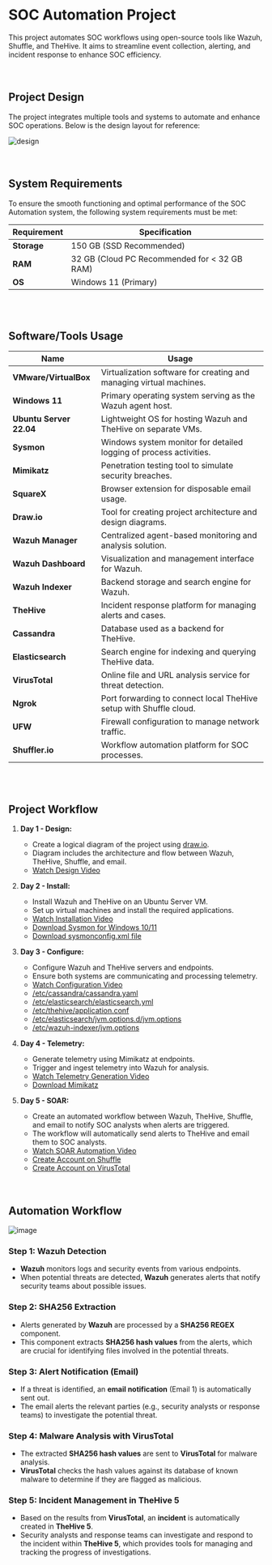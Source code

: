 # SOC Automation Project
This project automates SOC workflows using open-source tools like Wazuh, Shuffle, and TheHive. It aims to streamline event collection, alerting, and incident response to enhance SOC efficiency.
<br><br><br>
## Project Design
The project integrates multiple tools and systems to automate and enhance SOC operations. Below is the design layout for reference:

![design](https://github.com/user-attachments/assets/d3349ba6-9ddb-4817-894a-0e131a30c6cc)
<br><br><br>
## System Requirements
To ensure the smooth functioning and optimal performance of the SOC Automation system, the following system requirements must be met:

| Requirement      | Specification                    |
|------------------|----------------------------------|
| **Storage**      | 150 GB (SSD Recommended)        |
| **RAM**          | 32 GB (Cloud PC Recommended for < 32 GB RAM) |
| **OS**           | Windows 11 (Primary)            |

<br><br>
## Software/Tools Usage

| Name                       | Usage                                                                 |
|----------------------------|-----------------------------------------------------------------------|
| **VMware/VirtualBox**      | Virtualization software for creating and managing virtual machines.  |
| **Windows 11**             | Primary operating system serving as the Wazuh agent host.            |
| **Ubuntu Server 22.04**    | Lightweight OS for hosting Wazuh and TheHive on separate VMs.        |
| **Sysmon**                 | Windows system monitor for detailed logging of process activities.   |
| **Mimikatz**               | Penetration testing tool to simulate security breaches.              |
| **SquareX**                | Browser extension for disposable email usage.                        |
| **Draw.io**                | Tool for creating project architecture and design diagrams.          |
| **Wazuh Manager**          | Centralized agent-based monitoring and analysis solution.            |
| **Wazuh Dashboard**        | Visualization and management interface for Wazuh.                   |
| **Wazuh Indexer**          | Backend storage and search engine for Wazuh.                        |
| **TheHive**                | Incident response platform for managing alerts and cases.            |
| **Cassandra**              | Database used as a backend for TheHive.                             |
| **Elasticsearch**          | Search engine for indexing and querying TheHive data.               |
| **VirusTotal**             | Online file and URL analysis service for threat detection.          |
| **Ngrok**                  | Port forwarding to connect local TheHive setup with Shuffle cloud.  |
| **UFW**                    | Firewall configuration to manage network traffic.                   |
| **Shuffler.io**            | Workflow automation platform for SOC processes.                     |

<br><br>
## Project Workflow

1. **Day 1 - Design:**
   - Create a logical diagram of the project using [draw.io](https://app.diagrams.net/).
   - Diagram includes the architecture and flow between Wazuh, TheHive, Shuffle, and email.
   - [Watch Design Video](https://youtu.be/YxpUx0czgx4?si=Nb7qEI7Mk3_kl01T)

2. **Day 2 - Install:**
   - Install Wazuh and TheHive on an Ubuntu Server VM.
   - Set up virtual machines and install the required applications.
   - [Watch Installation Video](https://youtu.be/YxpUx0czgx4?si=exsKXJJdOqT08mO2)
   - [Download Sysmon for Windows 10/11](https://learn.microsoft.com/en-us/sysinternals/downloads/sysmon)
   - [Download sysmonconfig.xml file](https://github.com/olafhartong/sysmon-modular/blob/master/sysmonconfig.xml)

3. **Day 3 - Configure:**
   - Configure Wazuh and TheHive servers and endpoints.
   - Ensure both systems are communicating and processing telemetry.
   - [Watch Configuration Video](https://youtu.be/VuSKMPRXN1M?si=53MFANru39zZFO-0)
   - [/etc/cassandra/cassandra.yaml](https://github.com/Mitesh2020/SOC-Automation-Project/blob/main/cassandra.yaml)
   - [/etc/elasticsearch/elasticsearch.yml](https://github.com/Mitesh2020/SOC-Automation-Project/blob/main/elasticsearch.yml)
   - [/etc/thehive/application.conf](https://github.com/Mitesh2020/SOC-Automation-Project/blob/main/application.conf)
   - [/etc/elasticsearch/jvm.options.d/jvm.options](https://github.com/Mitesh2020/SOC-Automation-Project/blob/main/jvm.options%20for%20TheHive)
   - [/etc/wazuh-indexer/jvm.options](https://github.com/Mitesh2020/SOC-Automation-Project/blob/main/jvm.options%20for%20Wazuh)


4. **Day 4 - Telemetry:**
   - Generate telemetry using Mimikatz at endpoints.
   - Trigger and ingest telemetry into Wazuh for analysis.
   - [Watch Telemetry Generation Video](https://youtu.be/amTtlN3uvFU?si=tTBudwOKH0LZ0u53)
   - [Download Mimikatz](https://github.com/gentilkiwi/mimikatz/releases)

5. **Day 5 - SOAR:**
   - Create an automated workflow between Wazuh, TheHive, Shuffle, and email to notify SOC analysts when alerts are triggered.
   - The workflow will automatically send alerts to TheHive and email them to SOC analysts.
   - [Watch SOAR Automation Video](https://youtu.be/GNXK00QapjQ?si=za-3VrnxoaA07XcJ)
   - [Create Account on Shuffle](https://shuffler.io/)
   - [Create Account on VirusTotal](https://www.virustotal.com/)
<br><br><br>
## Automation Workflow

![image](https://github.com/user-attachments/assets/e2139f15-0a8a-43ca-abf3-db8ed313e88d)

### Step 1: Wazuh Detection
- **Wazuh** monitors logs and security events from various endpoints.
- When potential threats are detected, **Wazuh** generates alerts that notify security teams about possible issues.

### Step 2: SHA256 Extraction
- Alerts generated by **Wazuh** are processed by a **SHA256 REGEX** component.
- This component extracts **SHA256 hash values** from the alerts, which are crucial for identifying files involved in the potential threats.

### Step 3: Alert Notification (Email)
- If a threat is identified, an **email notification** (Email 1) is automatically sent out.
- The email alerts the relevant parties (e.g., security analysts or response teams) to investigate the potential threat.

### Step 4: Malware Analysis with VirusTotal
- The extracted **SHA256 hash values** are sent to **VirusTotal** for malware analysis.
- **VirusTotal** checks the hash values against its database of known malware to determine if they are flagged as malicious.

### Step 5: Incident Management in TheHive 5
- Based on the results from **VirusTotal**, an **incident** is automatically created in **TheHive 5**.
- Security analysts and response teams can investigate and respond to the incident within **TheHive 5**, which provides tools for managing and tracking the progress of investigations.



